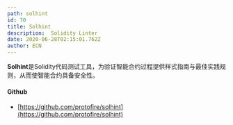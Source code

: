 ```yaml
---
path: solhint
id: 70
title: Solhint
description:  Solidity Linter
date: 2020-06-28T02:15:01.762Z
author: ECN
---
```




**Solhint**是Solidity代码测试工具，为验证智能合约过程提供样式指南与最佳实践规则，从而使智能合约具备安全性。



#### Github

* [https://github.com/protofire/solhint](https://github.com/protofire/solhint)

